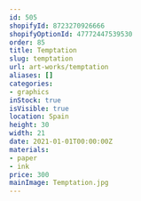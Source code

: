 ```yaml
---
id: 505
shopifyId: 8723270926666
shopifyOptionId: 47772447539530
order: 85
title: Temptation
slug: temptation
url: art-works/temptation
aliases: []
categories:
- graphics
inStock: true
isVisible: true
location: Spain
height: 30
width: 21
date: 2021-01-01T00:00:00Z
materials:
- paper
- ink
price: 300
mainImage: Temptation.jpg
---
```

